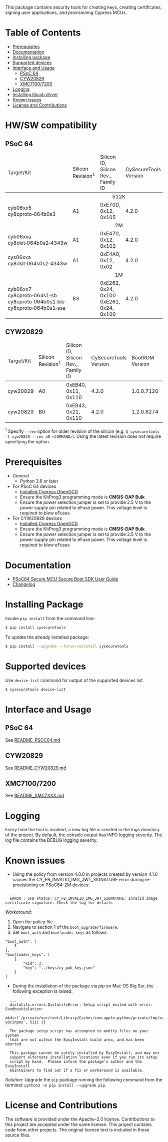 This package contains security tools for creating keys, creating certificates, signing user applications, and provisioning Cypress MCUs.

# Table of Contents
- [Prerequisites](#prerequisites)
- [Documentation](#documentation)
- [Installing package](#installing-package)
- [Supported devices](#supported-devices)
- [Interface and Usage](#interface-and-usage)
    - [PSoC 64](#psoc-64)
    - [CYW20829](#cyw20829)
    - [XMC7100/7200](#xmc71007200)
- [Logging](#logging)
- [Installing libusb driver](#installing-libusb-driver)
- [Known issues](#known-issues)
- [License and Contributions](#license-and-contributions)

# HW/SW compatibility
## PSoC 64
<table>
  <thead>
    <tr>
      <td>Target/Kit</td>
      <td>Silicon Revision<sup>1</sup></td>
      <td>Silicon ID, Silicon Rev., Family ID</td>
      <td>CySecureTools Version</td>
      <td>Secure FlashBoot Version</td>
      <td>CyBootloader Version</td>
    </tr>
  </thead>
  <tbody>
    <tr>
      <td colspan="6" style="text-align: center;">512K</td>
    </tr>
    <tr>
      <td>
        cyb06xx5<br>
        cy8cproto&#8209;064b0s3
      </td>
      <td>A1</td>
      <td>0xE70D, 0x12, 0x105</td>
      <td>4.2.0</td>
      <td>4.0.2.1842</td>
      <td>2.0.1.6441</td>
    </tr>
    <tr>
      <td colspan="6" style="text-align: center;">2M</td>
    </tr>
    <tr>
      <td>
        cyb06xxa<br>
        cy8ckit&#8209;064b0s2&#8209;4343w
      </td>
      <td>A1</td>
      <td>0xE470, 0x12, 0x102</td>
      <td>4.2.0</td>
      <td>4.0.3.2319</td>
      <td>2.0.2.8102</td>
    </tr>
    <tr>
      <td>
        cys06xxa<br>
        cy8ckit&#8209;064s0s2&#8209;4343w
      </td>
      <td>A1</td>
      <td>0xE4A0, 0x12, 0x02</td>
      <td>4.2.0</td>
      <td>4.0.3.2319</td>
      <td>2.0.2.8102</td>
    </tr>
    <tr>
      <td colspan="6" style="text-align: center;">1M</td>
    </tr>
    <tr>
      <td>
        cyb06xx7<br>
        cy8cproto&#8209;064s1&#8209;sb<br>
        cy8cproto&#8209;064b0s1&#8209;ble<br>
        cy8cproto&#8209;064b0s1&#8209;ssa
      </td>
      <td>B3</td>
      <td>
        0xE262, 0x24, 0x100
        0xE261, 0x24, 0x100
      </td>
      <td>4.2.0</td>
      <td>4.0.2.1842</td>
      <td>2.0.0.4041</td>
    </tr>
  </tbody>
</table>

## CYW20829
<table>
  <thead>
    <tr>
      <td>Target/Kit</td>
      <td>Silicon Revision<sup>1</sup></td>
      <td>Silicon ID, Silicon Rev., Family ID</td>
      <td>CySecureTools Version</td>
      <td>BootROM Version</td>
      <td>RAM Applications Version</td>
    </tr>
  </thead>
  <tbody>
  <tr>
    <td>cyw20829</td>
    <td>A0</td>
    <td>0xEB40, 0x11, 0x110</td>
    <td>4.2.0</td>
    <td>1.0.0.7120</td>
    <td>1.0.0.2857</td>
  </tr>
  <tr>
    <td>cyw20829</td>
    <td>B0</td>
    <td>0xEB43, 0x21, 0x110</td>
    <td>4.2.0</td>
    <td>1.2.0.8274</td>
    <td>1.2.0.3073</td>
  </tr>
  </tbody>
</table>

<sup>1</sup> Specify `--rev` option for older revision of the silicon (e.g. `$ cysecuretools -t cyw20829 --rev a0 <COMMAND>`). Using the latest revision does not require specifying the option.

# Prerequisites
* General
  * Python 3.6 or later
* For PSoC 64 devices
  * [Installed Cypress OpenOCD](https://github.com/cypresssemiconductorco/openocd/releases)
  * Ensure the KitProg3 programming mode is **CMSIS-DAP Bulk**
  * Ensure the power selection jumper is set to provide 2.5 V to the power supply pin related to eFuse power. This voltage level is required to blow eFuses
* For CYW20829 devices
  * [Installed Cypress OpenOCD](https://github.com/cypresssemiconductorco/openocd/releases)
  * Ensure the KitProg3 programming mode is **CMSIS-DAP Bulk**
  * Ensure the power selection jumper is set to provide 2.5 V to the power supply pin related to eFuse power. This voltage level is required to blow eFuses


# Documentation
* [PSoC64 Secure MCU Secure Boot SDK User Guide](https://www.cypress.com/documentation/software-and-drivers/psoc-64-secure-mcu-secure-boot-sdk-user-guide)
* [Changelog](https://github.com/Infineon/cysecuretools/blob/master/CHANGELOG.md)

# Installing Package
Invoke `pip install` from the command line:
```bash
$ pip install cysecuretools
```
To update the already installed package:
```bash
$ pip install --upgrade --force-reinstall cysecuretools
```


# Supported devices
Use `device-list` command for output of the supported devices list.
```bash
$ cysecuretools device-list
```


# Interface and Usage
## PSoC 64
See [README_PSOC64.md](https://github.com/Infineon/cysecuretools/blob/master/docs/README_PSOC64.md)
## CYW20829
See [README_CYW20829.md](https://github.com/Infineon/cysecuretools/blob/master/docs/README_CYW20829.md)
## XMC7100/7200
See [README_XMC7XXX.md](https://github.com/Infineon/cysecuretools/blob/master/docs/README_XMC7XXX.md)


# Logging
Every time the tool is invoked, a new log file is created in the _logs_ directory of the project. By default, the console output has INFO logging severity. The log file contains the DEBUG logging severity.


# Known issues
- Using the policy from version 4.0.0 in projects created by version 4.1.0 causes the CY_FB_INVALID_IMG_JWT_SIGNATURE error during re-provisioning on PSoC64-2M devices:
```
  ...
  ERROR : SFB status: CY_FB_INVALID_IMG_JWT_SIGNATURE: Invalid image certificate signature. Check the log for details
```
_Workaround_:
1. Open the policy file.
2. Navigate to section 1 of the `boot_upgrade/firmware`.
3. Set `boot_auth` and `bootloader_keys` as follows:
```
"boot_auth": [
    3
],
"bootloader_keys": [
    {
        "kid": 3,
        "key": "../keys/cy_pub_key.json"
    }
]
```
- During the installation of the package via _pip_ on Mac OS Big Sur, the following exception is raised:
```
  ...
  distutils.errors.DistutilsError: Setup script exited with error: SandboxViolation:
  mkdir('/private/var/root/Library/Caches/com.apple.python/private/tmp/easy_install-y8c1npmz', 511) {}

  The package setup script has attempted to modify files on your system
  that are not within the EasyInstall build area, and has been aborted.

  This package cannot be safely installed by EasyInstall, and may not
  support alternate installation locations even if you run its setup
  script by hand.  Please inform the package's author and the EasyInstall
  maintainers to find out if a fix or workaround is available.
```
_Solution:_ Upgrade the `pip` package running the following command from the terminal: `python3 -m pip install --upgrade pip`.

# License and Contributions
The software is provided under the Apache-2.0 license. Contributions to this project are accepted under the same license.
This project contains code from other projects. The original license text is included in those source files.
